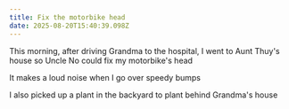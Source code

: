```yaml
---
title: Fix the motorbike head
date: 2025-08-20T15:40:39.098Z
---
```


This morning, after driving Grandma to the hospital, I went to Aunt Thuy's house so Uncle No could fix my motorbike's head

It makes a loud noise when I go over speedy bumps

I also picked up a plant in the backyard to plant behind Grandma's house
